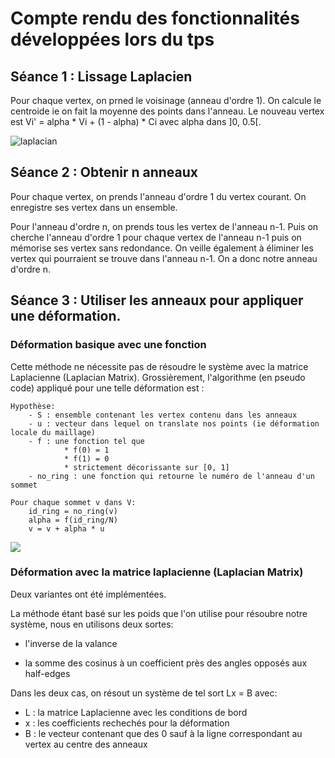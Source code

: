 
# Compte rendu des fonctionnalités développées lors du tps


## Séance 1 : Lissage Laplacien

Pour chaque vertex, on prned le voisinage (anneau d'ordre 1).
On calcule le centroide ie on fait la moyenne des points dans l'anneau.
Le nouveau vertex est Vi' = alpha * Vi + (1 - alpha) * Ci  avec alpha dans ]0, 0.5[.

![laplacian](https://github.com/akhaten/MeshManipulator/blob/main/examples/TpIGAI2/videos/laplacian_smoothing.gif)


## Séance 2 : Obtenir n anneaux

Pour chaque vertex, on prends l'anneau d'ordre 1 du vertex courant.
On enregistre ses vertex dans un ensemble.

Pour l'anneau d'ordre n, on prends tous les vertex de l'anneau n-1.
Puis on cherche l'anneau d'ordre 1 pour chaque vertex de l'anneau n-1
puis on mémorise ses vertex sans redondance. On veille également à éliminer
les vertex qui pourraient se trouve dans l'anneau n-1.
On a donc notre anneau d'ordre n.

## Séance 3 : Utiliser les anneaux pour appliquer une déformation.

### Déformation basique avec une fonction

Cette méthode ne nécessite pas de résoudre le système avec la matrice Laplacienne (Laplacian Matrix).
Grossièrement, l'algorithme (en pseudo code) appliqué pour une telle déformation est :

```
Hypothèse:
    - S : ensemble contenant les vertex contenu dans les anneaux
    - u : vecteur dans lequel on translate nos points (ie déformation locale du maillage)
    - f : une fonction tel que
            * f(0) = 1
            * f(1) = 0
            * strictement décorissante sur [0, 1] 
    - no_ring : une fonction qui retourne le numéro de l'anneau d'un sommet
    
Pour chaque sommet v dans V:
    id_ring = no_ring(v)
    alpha = f(id_ring/N)
    v = v + alpha * u
```

![](https://github.com/akhaten/MeshManipulator/blob/main/examples/TpIGAI2/videos/deformation_function_following_laplacian_smooth.gif)

### Déformation avec la matrice laplacienne (Laplacian Matrix)


Deux variantes ont été implémentées.

La méthode étant basé sur les poids que l'on utilise pour résoubre notre système, nous en utilisons deux sortes:

- l'inverse de la valance


- la somme des cosinus à un coefficient près des angles opposés aux half-edges 


Dans les deux cas, on résout un système de tel sort Lx = B avec:
- L : la matrice Laplacienne avec les conditions de bord
- x : les coefficients rechechés pour la déformation
- B : le vecteur contenant que des 0 sauf à la ligne correspondant au vertex au centre des anneaux


